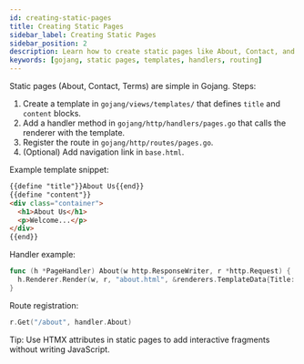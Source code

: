 ```yaml
---
id: creating-static-pages
title: Creating Static Pages
sidebar_label: Creating Static Pages
sidebar_position: 2
description: Learn how to create static pages like About, Contact, and Terms in Gojang using templates and handlers.
keywords: [gojang, static pages, templates, handlers, routing]
---
```


Static pages (About, Contact, Terms) are simple in Gojang. Steps:

1. Create a template in `gojang/views/templates/` that defines `title` and `content` blocks.
2. Add a handler method in `gojang/http/handlers/pages.go` that calls the renderer with the template.
3. Register the route in `gojang/http/routes/pages.go`.
4. (Optional) Add navigation link in `base.html`.

Example template snippet:

```html
{{define "title"}}About Us{{end}}
{{define "content"}}
<div class="container">
  <h1>About Us</h1>
  <p>Welcome...</p>
</div>
{{end}}
```

Handler example:

```go
func (h *PageHandler) About(w http.ResponseWriter, r *http.Request) {
  h.Renderer.Render(w, r, "about.html", &renderers.TemplateData{Title: "About Us"})
}
```

Route registration:

```go
r.Get("/about", handler.About)
```

Tip: Use HTMX attributes in static pages to add interactive fragments without writing JavaScript.
